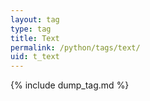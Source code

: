 ```yaml
---
layout: tag
type: tag
title: Text
permalink: /python/tags/text/
uid: t_text
---
```


{% include dump_tag.md %}
